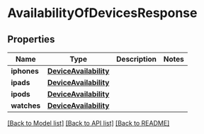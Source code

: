 # AvailabilityOfDevicesResponse

## Properties
Name | Type | Description | Notes
------------ | ------------- | ------------- | -------------
**iphones** | [**DeviceAvailability**](DeviceAvailability.md) |  | 
**ipads** | [**DeviceAvailability**](DeviceAvailability.md) |  | 
**ipods** | [**DeviceAvailability**](DeviceAvailability.md) |  | 
**watches** | [**DeviceAvailability**](DeviceAvailability.md) |  | 

[[Back to Model list]](../README.md#documentation-for-models) [[Back to API list]](../README.md#documentation-for-api-endpoints) [[Back to README]](../README.md)


